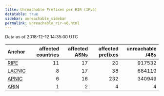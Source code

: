 ```yaml
---
title: Unreachable Prefixes per RIR (IPv6)
datatable: true
sidebar: unreachable_sidebar
permalink: unreachable_rir-v6.html
---
```


Data as of 2018-12-12 14:35:00 UTC


<div class="datatable-begin"></div>

| Anchor                                         |   affected countries |   affected ASNs |   affected prefixes |   unreachable /48s |
|:-----------------------------------------------|---------------------:|----------------:|--------------------:|-------------------:|
| [RIPE](unreachable_RIPE_NCC_RPKI_Root-v6.html) |                   11 |              17 |                  20 |             917532 |
| [LACNIC](unreachable_LACNIC_RPKI_Root-v6.html) |                    8 |              17 |                  38 |             684119 |
| [APNIC](unreachable_APNIC_RPKI_Root-v6.html)   |                    6 |              16 |                 232 |             340949 |
| [ARIN](unreachable_ARIN-v6.html)               |                    1 |               2 |                   4 |                  4 |

<div class="datatable-end"></div>